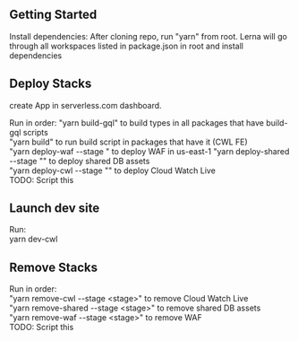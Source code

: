 ## Getting Started

Install dependencies: After cloning repo, run "yarn" from root. Lerna will go through all workspaces listed in package.json in root and install dependencies  

## Deploy Stacks

create App in serverless.com dashboard.  
  
Run in order: 
  "yarn build-gql" to build types in all packages that have build-gql scripts  
  "yarn build" to run build script in packages that have it (CWL FE)  
  "yarn deploy-waf --stage <stage>" to deploy WAF in us-east-1 
  "yarn deploy-shared --stage <stage>"" to deploy shared DB assets  
  "yarn deploy-cwl --stage <stage>"" to deploy Cloud Watch Live  
  TODO: Script this  
  
## Launch dev site
Run:  
  yarn dev-cwl  

## Remove Stacks
  Run in order:  
    "yarn remove-cwl --stage &lt;stage&gt;" to remove Cloud Watch Live  
    "yarn remove-shared --stage &lt;stage&gt;" to remove shared DB assets  
    "yarn remove-waf --stage &lt;stage&gt;" to remove WAF  
    TODO: Script this  
    

